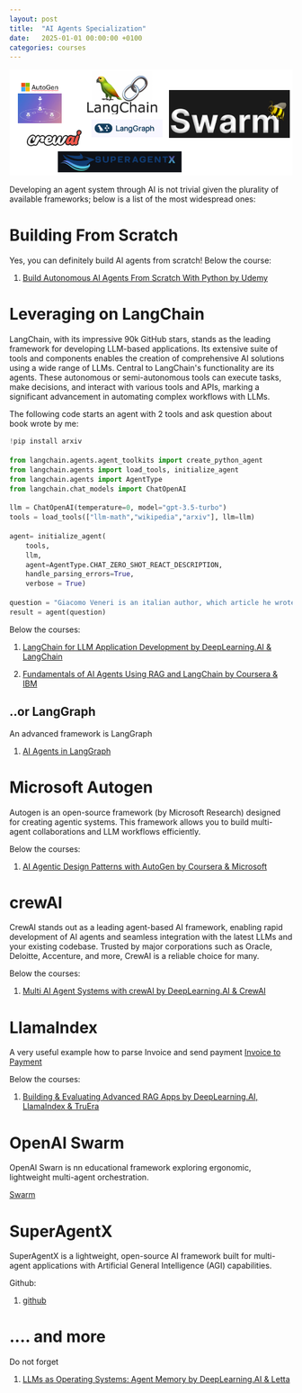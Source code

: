 ```yaml
---
layout: post
title:  "AI Agents Specialization"
date:   2025-01-01 00:00:00 +0100
categories: courses
---
```


![Agentic AI](/agenticai.png)

Developing an agent system through AI is not trivial given the plurality of available frameworks; below is a list of the most widespread ones:

# Building From Scratch

Yes, you can definitely build AI agents from scratch! Below the course:
1. [Build Autonomous AI Agents From Scratch With Python by Udemy](https://www.udemy.com/course/build-autonomous-ai-agents-from-scratch-with-python)

# Leveraging on LangChain

LangChain, with its impressive 90k GitHub stars, stands as the leading framework for developing LLM-based applications. Its extensive suite of tools and components enables the creation of comprehensive AI solutions using a wide range of LLMs. Central to LangChain's functionality are its agents. These autonomous or semi-autonomous tools can execute tasks, make decisions, and interact with various tools and APIs, marking a significant advancement in automating complex workflows with LLMs.

The following code starts an agent with 2 tools and ask question about book wrote by me:

```python
!pip install arxiv

from langchain.agents.agent_toolkits import create_python_agent
from langchain.agents import load_tools, initialize_agent
from langchain.agents import AgentType
from langchain.chat_models import ChatOpenAI

llm = ChatOpenAI(temperature=0, model="gpt-3.5-turbo")
tools = load_tools(["llm-math","wikipedia","arxiv"], llm=llm)

agent= initialize_agent(
    tools, 
    llm, 
    agent=AgentType.CHAT_ZERO_SHOT_REACT_DESCRIPTION,
    handle_parsing_errors=True,
    verbose = True)

question = "Giacomo Veneri is an italian author, which article he wrote?"
result = agent(question) 
```
Below the courses:


1. [LangChain for LLM Application Development by DeepLearning.AI & LangChain](https://www.deeplearning.ai/short-courses/langchain-for-llm-application-development/)

2. [Fundamentals of AI Agents Using RAG and LangChain by Coursera & IBM](https://www.coursera.org/learn/fundamentals-of-ai-agents-using-rag-and-langchain)

## ..or LangGraph

An advanced framework is LangGraph

1. [AI Agents in LangGraph](https://learn.deeplearning.ai/courses/ai-agents-in-langgraph/lesson/1/introduction)

# Microsoft Autogen

Autogen is an open-source framework (by Microsoft Research) designed for creating agentic systems. This framework allows you to build multi-agent collaborations and LLM workflows efficiently.

Below the courses:
1. [AI Agentic Design Patterns with AutoGen by Coursera & Microsoft](https://www.coursera.org/projects/ai-agentic-design-patterns-with-autogen)


# crewAI

CrewAI stands out as a leading agent-based AI framework, enabling rapid development of AI agents and seamless integration with the latest LLMs and your existing codebase. Trusted by major corporations such as Oracle, Deloitte, Accenture, and more, CrewAI is a reliable choice for many.

Below the courses:
1. [Multi AI Agent Systems with crewAI by DeepLearning.AI & CrewAI](https://www.deeplearning.ai/short-courses/multi-ai-agent-systems-with-crewai/)

# LlamaIndex

A very useful example how to parse Invoice and send payment [Invoice to Payment](https://github.com/run-llama/llamacloud-demo/blob/main/examples/document_workflows/invoice_sku_product_catalog_matching/invoice_sku_product_catalog_matching.ipynb)



Below the courses:
1. [Building & Evaluating Advanced RAG Apps by DeepLearning.AI, LlamaIndex & TruEra](https://www.deeplearning.ai/short-courses/building-evaluating-advanced-rag/)

# OpenAI Swarm

OpenAI Swarn is nn educational framework exploring ergonomic, lightweight multi-agent orchestration.

[Swarm](https://github.com/openai/swarm)


# SuperAgentX

SuperAgentX is a lightweight, open-source AI framework built for multi-agent applications with Artificial General Intelligence (AGI) capabilities.

Github:
1. [github](https://github.com/superagentxai/superagentx)

# .... and more

Do not forget


1. [LLMs as Operating Systems: Agent Memory by DeepLearning.AI & Letta](https://learn.deeplearning.ai/courses/llms-as-operating-systems-agent-memory/lesson/1/introduction)
